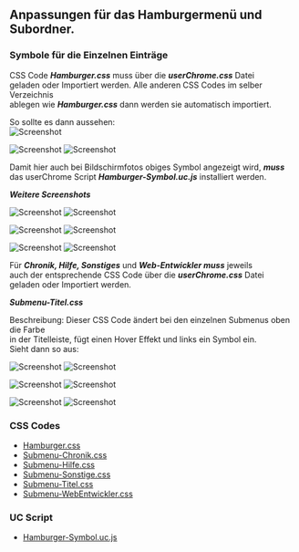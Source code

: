 ## Anpassungen für das Hamburgermenü und Subordner. ##   

### Symbole für die Einzelnen Einträge ###

CSS Code ***Hamburger.css*** muss über die ***userChrome.css*** Datei   
geladen oder Importiert werden. Alle anderen CSS Codes im selber Verzeichnis     
ablegen wie ***Hamburger.css*** dann werden sie automatisch importiert.    

So sollte es dann aussehen:    
![Screenshot](Screeen-001.png)      

![Screenshot](Screeen-002.png)       ![Screenshot](Screeen-016a.png)

Damit hier auch bei Bildschirmfotos obiges Symbol angezeigt wird, ***muss***    
das userChrome Script ***Hamburger-Symbol.uc.js*** installiert werden.

***Weitere Screenshots***

![Screenshot](Screeen-003.png)       ![Screenshot](Screeen-004.png)    

![Screenshot](Screeen-005.png)       ![Screenshot](Screeen-007.png)  

![Screenshot](Screeen-006.png)       ![Screenshot](Screeen-008a.png)  

Für ***Chronik, Hilfe, Sonstiges*** und ***Web-Entwickler muss*** jeweils    
auch der entsprechende CSS Code über die ***userChrome.css*** Datei   
geladen oder Importiert werden.    

***Submenu-Titel.css***        

Beschreibung:
Dieser CSS Code ändert bei den einzelnen Submenus oben die Farbe    
in der Titelleiste, fügt einen Hover Effekt und links ein Symbol ein.    
Sieht dann so aus:

![Screenshot](Screeen-013.png)       ![Screenshot](Screeen-014.png)

![Screenshot](Screeen-009.png)       ![Screenshot](Screeen-012.png)    

![Screenshot](Screeen-011.png)       ![Screenshot](Screeen-010.png)  


### CSS Codes ###

* [Hamburger.css](https://github.com/Endor8/CSS/blob/master/Firefox%2083/Browser/Hamburgermenu/Hamburger.css)
* [Submenu-Chronik.css](https://github.com/Endor8/CSS/blob/master/Firefox%2083/Browser/Hamburgermenu/Submenu-Chronik.css)
* [Submenu-Hilfe.css](https://github.com/Endor8/CSS/blob/master/Firefox%2083/Browser/Hamburgermenu/Submenu-Hilfe.css)
* [Submenu-Sonstige.css](https://github.com/Endor8/CSS/blob/master/Firefox%2083/Browser/Hamburgermenu/Submenu-Sonstige.css)
* [Submenu-Titel.css](https://github.com/Endor8/CSS/blob/master/Firefox%2083/Browser/Hamburgermenu/Submenu-Titel.css)
* [Submenu-WebEntwickler.css](https://github.com/Endor8/CSS/blob/master/Firefox%2083/Browser/Hamburgermenu/Submenu-WebEntwickler.css)

### UC Script ###

* [Hamburger-Symbol.uc.js](https://github.com/Endor8/CSS/blob/master/Firefox%2083/Browser/Hamburgermenu/Hamburger-Symbol.uc.js)
